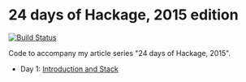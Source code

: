 # 24 days of Hackage, 2015 edition

[![Build Status](https://travis-ci.org/FranklinChen/twenty-four-days2015-of-hackage.png)](https://travis-ci.org/FranklinChen/twenty-four-days2015-of-hackage)

Code to accompany my article series "24 days of Hackage, 2015".

- Day 1: [Introduction and Stack](http://conscientiousprogrammer.com/blog/2015/11/30/haskell-tidbits-24-days-of-hackage-2015-day-1-introduction-and-stack/)
